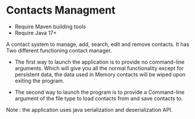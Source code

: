 # Contacts Managment

- Require Maven building tools
- Require Java 17+ 

A contact system to manage, add, search, edit and remove contacts. It has Two different functioning contact manager. 

- The first way to launch the application is to provide no command-line arguments. Which will give you all the normal functionality except for persistent data, the data used in Memory contacts will be wiped upon exiting the program.

- The second way to launch the program is to provide a Command-line argument of the file type to load contacts from and save contacts to. 

Note : the application uses java serialization and deserialization API.
